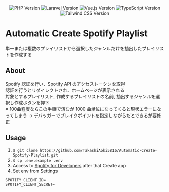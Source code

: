 <p align="center">
    <img src="https://img.shields.io/badge/PHP-v8.1.26-informational?style=plastic&logo=php" alt="PHP Version">
    <img src="https://img.shields.io/badge/Laravel-v9.40.1-orange?style=plastic&logo=laravel" alt="Laravel Version">
    <img src="https://img.shields.io/badge/Vue.js-v3.3.4-success?style=plastic&logo=vue.js" alt="Vue.js Version">
    <img src="https://img.shields.io/badge/TypeScript-v3.3.4-informational?style=plastic&logo=typescript" alt="TypeScript Version">
    <img src="https://img.shields.io/badge/Tailwind CSS-v3.3.6-9cf?style=plastic&logo=tailwindcss" alt="Tailwind CSS Version">
</p>

# Automatic Create Spotify Playlist

単一または複数のプレイリストから選択したジャンルだけを抽出したプレイリストを作成する

## About

Spotify 認証を行い、Spotify API のアクセストークンを取得  
認証を行うとリダイレクトされ、ホームページが表示される  
対象とするプレイリスト, 作成するプレイリストの名前, 抽出するジャンルを選択し作成ボタンを押下  
※ 100曲程度ならこの手順で済むが 1000 曲単位になってくると現状エラーになってしまう → デバッガーでブレイクポイントを指定しながらだとできるが要修正  

## Usage

1. `$ git clone https://github.com/TakashiAoki5816/Automatic-Create-Spotify-Playlist.git`
2. `$ cp .env.example .env`
3. Access to [Spotify for Developers](https://developer.spotify.com/dashboard) after that Create app
4. Set env from Settings

```
SPOTIFY_CLIENT_ID=
SPOTIFY_CLIENT_SECRET=
```
